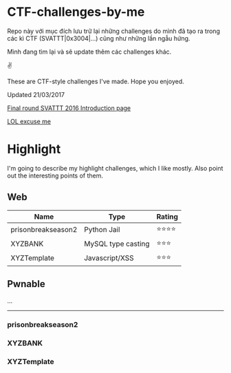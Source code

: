 # CTF-challenges-by-me

Repo này với mục đích lưu trữ lại những challenges do mình đã tạo ra trong các kì CTF (SVATTT|0x3004|...) cũng như những lần ngẫu hứng.

Mình đang tìm lại và sẽ update thêm các challenges khác.

✌

These are CTF-style challenges I've made. Hope you enjoyed.

Updated 21/03/2017


[Final round SVATTT 2016 Introduction page](https://l4wio.github.io/CTF-challenges-by-me/final.svattt.org/)


[LOL excuse me](http://i.imgur.com/kDkDHxr.jpg)


# Highlight
I'm going to describe my highlight challenges, which I like mostly. Also point out the interesting points of them.

## Web
Name | Type | Rating
--- | --- | ---
prisonbreakseason2 | Python Jail | ⭐⭐⭐⭐
XYZBANK | MySQL type casting | ⭐⭐⭐
XYZTemplate | Javascript/XSS | ⭐⭐⭐


## Pwnable 
...

---
### prisonbreakseason2


### XYZBANK


### XYZTemplate
